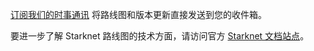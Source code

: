 [订阅我们的时事通讯](#sendgrid) 将路线图和版本更新直接发送到您的收件箱。

要进一步了解 Starknet 路线图的技术方面，请访问官方 [Starknet 文档站点](https://docs.starknet.io/documentation/starknet_versions/upcoming_versions/)。